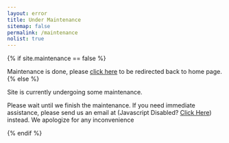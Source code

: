 ```yaml
---
layout: error
title: Under Maintenance
sitemap: false
permalink: /maintenance
nolist: true
---
```

{% if site.maintenance == false %}
<script src="{{ site.url }}/assets/js/redirect.js"></script>
<noscript>Maintenance is done, please <a href="{{ site.url }}" rel="noopener noreferrer">click here</a> to be redirected back to home page.</noscript>
{% else %}
<p>Site is currently undergoing some maintenance.</p>
<p>Please wait until we finish the maintenance. If you need immediate assistance, please send us an email at <span class="mailno" mail="pbagnpg@gnagb259.anzr"><noscript>(Javascript Disabled? <a href="https://www.google.com/recaptcha/mailhide/d?k=01jKV-O8WDp7oyPvux894ruQ==&c=oO6mUf9X1o5GBnlqzmobLI82zQBAPuwZOjiQ0JGtL5A=" target="_blank" rel="noopener noreferrer">Click Here</a>)</noscript></span> instead. We apologize for any inconvenience</p>
{% endif %}